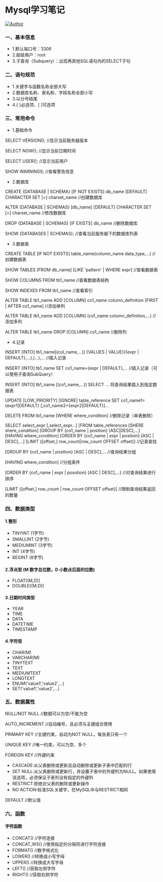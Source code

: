# Mysql学习笔记
[![Author](https://img.shields.io/badge/author-chaohu-lightgrey.svg)](https://github.com/chaohu)

### 一、基本信息
* 1.默认端口号：3306
* 2.超级用户：root
* 3.子查询（Subquery）：出现再其他SQL语句内的SELECT子句

### 二、语句规范
* 1.关键字与函数名称全部大写
* 2.数据库名称、表名称、字段名称全部小写
* 3.以分号结尾
* 4.{ }必选项、[ ]可选项

### 三、常用命令

* 1.基础命令

SELECT VERSION();	//显示当前服务器版本

SELECT NOW();		//显示当前日期时间

SELECT USER();		//显示当前用户

SHOW WARNINGS;		//查看警告信息

* 2.数据库

CREATE {DATABASE | SCHEMA} [IF NOT EXISTS] db_name [DEFAULT] CHARACTER SET [=] charset_name			//创建数据库

ALTER {DATABASE | SCHEMAS} [db_name] [DEFAULT] CHARACTER SET [=] charset_name						//修改数据库

DROP {DATABASE | SCHEMAS} [IF EXISTS] db_name	//删除数据库

SHOW {DATABASES | SCHEMAS};		//查看当前服务器下的数据库列表

* 3.数据表

CREATE TABLE [IF NOT EXISTS] table_name(column_name data_type,...)	//创建数据表

SHOW TABLES [FROM db_name] [LIKE 'pattern' | WHERE expr]	//查看数据表

SHOW COLUMNS FROM tb1_name		//查看数据表结构

SHOW INDEXES FROM tb1_name		//查看索引

ALTER TABLE tb1_name ADD [COLUMN] co1_name column_definition [FIRST | AFTER co1_name]						//添加单列

ALTER TABLE tb1_name ADD [COLUMN] \(co1_name column_definition,...\)	//添加多列

ALTER TABLE tb1_name DROP [COLUMN] co1_name	//删除列

* 4.记录

INSERT [INTO] tb1_name[(col_name,...)] {VALUES | VALUE}({expr | DEFAULT},...),(...),...							//插入记录

INSERT [INTO] tb1_name SET co1_name={expr | DEFAULT},...	//插入记录（可以使用子查询SubQuery）

INSERT [INTO] tb1_name [(co1_name,...)] SELECT ...		将查询结果插入到指定数据表

UPDATE [LOW_PRIORITY] [IGNORE] table_reference SET co1_name1={expr1|DEFAULT} [,co1_name2={expr2|DEFAULT}]...

DELETE FROM tb1_name [WHERE where_condition]	//删除记录（单表删除）

SELECT select_expr [,select_expr...] [FROM table_references [SHERE shere_condition] [GROUP BY {co1_name | position} [ASC|DESC],...] [HAVING where_condition] [ORDER BY {co1_name | expr | positoin} [ASC | DESC],...] [LIMIT {[offset,] row_count|row_count OFFSET offset}]	//记录查找

[GROUP BY {co1_name | position} [ASC | DESC],...	//查询结果分组

[HAVING where_condition]	//分组条件

[ORDER BY {co1_name | expr | posotion} [ASC | DESC],...}	//对查询结果进行排序

[LIMIT {[offset,] row_count | row_count OFFSET offset}]		//限制查询结果返回的数量

### 四、数据类型

#### 1.整形
* TINYINT	(1字节)
* SMALLINT	(2字节)
* MEDIUMINT	(3字节)
* INT		(4字节)
* BEGINT	(8字节)

#### 2.浮点型	(M 数字总位数，D 小数点后面的位数)
* FLOAT[(M,D)]
* DOUBLE[(M,D)]

#### 3.日期时间类型
* YEAR
* TIME
* DATA
* DATETIME
* TIMESTAMP

#### 4.字符型
* CHAR(M)
* VARCHAR(M)
* TINYTEXT
* TEXT
* MEDIUMTEXT
* LONGTEXT
* ENUM('value1','value2',...)
* SET('value1','value2',...)

### 五、数据属性

NULL/NOT NULL	//数据可以为空/不能为空

AUTO_INCREMENT	//自动编号，且必须与主键组合使用

PRIMARY KEY		//主键约束，自动为NOT NULL，每张表只有一个

UNIQUE KEY		//唯一约束，可以为空、多个

FOREIGN KEY		//外键约束

* CASCADE:从父表删除或更新且自动删除或更新子表中匹配的行
* SET NULL:从父表删除或更新行，并设置子表中的外键列为NULL。如果使用该选项，必须保证子表列没有指定的外键列
* RESTRICT:拒绝对父表的删除或更新操作
* NO ACTION:标准SQL关键字，在MySQL中与RESTRICT相同

DEFAULT			//默认值

### 六、函数

#### 字符函数

* CONCAT()		//字符连接
* CONCAT_WS()	//使用指定的分隔符进行字符连接
* FORMAT()		//数字格式化
* LOWER()		//转换成小写字母
* UPPER()		//转换成大写字母
* LEFT()		//获取左侧字符
* RIGHT()		//获取右侧字符
